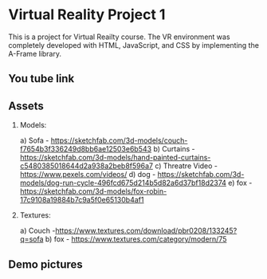 # Virtual Reality Project 1

This is a project for Virtual Reailty course. The VR environment was completely developed with HTML, JavaScript, and CSS by implementing the A-Frame library.

## You tube link


## Assets

1. Models:

   a) Sofa - https://sketchfab.com/3d-models/couch-f7654b3f336249d8bb6ae12503e6b543
   b) Curtains - https://sketchfab.com/3d-models/hand-painted-curtains-c5480385018644d2a938a2beb8f596a7 
   c) Threatre Video - https://www.pexels.com/videos/
   d) dog - https://sketchfab.com/3d-models/dog-run-cycle-496fcd675d214b5d82a6d37bf18d2374
   e) fox - https://sketchfab.com/3d-models/fox-robin-17c9108a19884b7c9a5f0e65130b4af1
   
2. Textures:

   a) Couch -https://www.textures.com/download/pbr0208/133245?q=sofa
   b) fox - https://www.textures.com/category/modern/75
   
   

## Demo pictures






